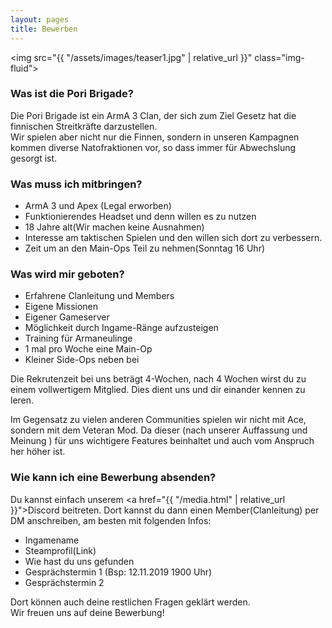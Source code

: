 ```yaml
---
layout: pages
title: Bewerben
---
```


<img src="{{ "/assets/images/teaser1.jpg" | relative_url }}" class="img-fluid">
    
### Was ist die Pori Brigade?

Die Pori Brigade ist ein ArmA 3 Clan, der sich zum Ziel Gesetz hat die finnischen Streitkräfte darzustellen.   
Wir spielen aber nicht nur die Finnen, sondern in unseren Kampagnen kommen diverse Natofraktionen vor, so dass immer für Abwechslung gesorgt ist.   

### Was muss ich mitbringen?

* ArmA 3 und Apex (Legal erworben)
* Funktionierendes Headset und denn willen es zu nutzen
* 18 Jahre alt(Wir machen keine Ausnahmen)
* Interesse am taktischen Spielen und den willen sich dort zu verbessern.
* Zeit um an den Main-Ops Teil zu nehmen(Sonntag 16 Uhr)

### Was wird mir geboten?

* Erfahrene Clanleitung und Members
* Eigene Missionen
* Eigener Gameserver
* Möglichkeit durch Ingame-Ränge aufzusteigen
* Training für Armaneulinge
* 1 mal pro Woche eine Main-Op
* Kleiner Side-Ops neben bei

Die Rekrutenzeit bei uns beträgt 4-Wochen, nach 4 Wochen wirst du zu einem vollwertigem Mitglied. Dies dient uns und dir einander kennen zu leren.

Im Gegensatz zu vielen anderen Communities spielen wir nicht mit Ace, sondern mit dem Veteran Mod.
Da dieser (nach unserer Auffassung und Meinung ) für uns wichtigere Features beinhaltet und auch vom Anspruch her höher ist.

### Wie kann ich eine Bewerbung absenden?

Du kannst einfach unserem <a href="{{ "/media.html" | relative_url }}">Discord</a> beitreten. Dort kannst du dann einen Member(Clanleitung) per DM anschreiben, am besten mit folgenden Infos:

* Ingamename
* Steamprofil(Link)
* Wie hast du uns gefunden
* Gesprächstermin 1 (Bsp: 12.11.2019 1900 Uhr)
* Gesprächstermin 2 

Dort können auch deine restlichen Fragen geklärt werden.   
Wir freuen uns auf deine Bewerbung!